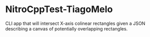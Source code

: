 # NitroCppTest-TiagoMelo
CLI app that will intersect X-axis colinear rectangles given a JSON describing a canvas of potentially overlapping rectangles.
